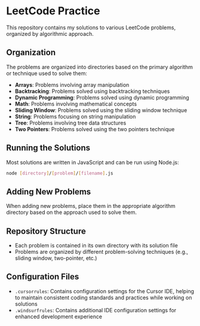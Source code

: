 # LeetCode Practice

This repository contains my solutions to various LeetCode problems, organized by algorithmic approach.

## Organization

The problems are organized into directories based on the primary algorithm or technique used to solve them:

- **Arrays**: Problems involving array manipulation
- **Backtracking**: Problems solved using backtracking techniques
- **Dynamic Programming**: Problems solved using dynamic programming
- **Math**: Problems involving mathematical concepts
- **Sliding Window**: Problems solved using the sliding window technique
- **String**: Problems focusing on string manipulation
- **Tree**: Problems involving tree data structures
- **Two Pointers**: Problems solved using the two pointers technique

## Running the Solutions

Most solutions are written in JavaScript and can be run using Node.js:

```bash
node [directory]/[problem]/[filename].js
```

## Adding New Problems

When adding new problems, place them in the appropriate algorithm directory based on the approach used to solve them.

## Repository Structure

- Each problem is contained in its own directory with its solution file
- Problems are organized by different problem-solving techniques (e.g., sliding window, two-pointer, etc.)

## Configuration Files

- `.cursorrules`: Contains configuration settings for the Cursor IDE, helping to maintain consistent coding standards and practices while working on solutions
- `.windsurfrules`: Contains additional IDE configuration settings for enhanced development experience
